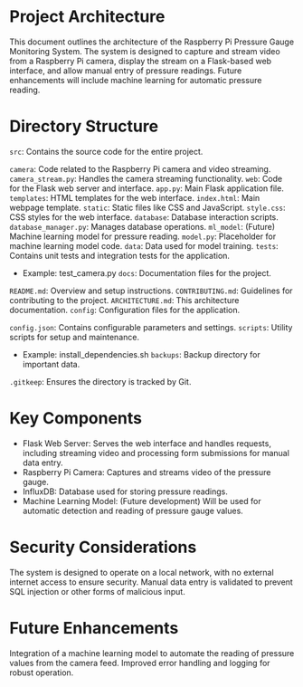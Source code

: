 # Project Architecture
This document outlines the architecture of the Raspberry Pi Pressure Gauge Monitoring System. The system is designed to capture and stream video from a Raspberry Pi camera, display the stream on a Flask-based web interface, and allow manual entry of pressure readings. Future enhancements will include machine learning for automatic pressure reading.

# Directory Structure
`src`: Contains the source code for the entire project.

`camera`: Code related to the Raspberry Pi camera and video streaming.
`camera_stream.py`: Handles the camera streaming functionality.
`web`: Code for the Flask web server and interface.
`app.py`: Main Flask application file.
`templates`: HTML templates for the web interface.
`index.html`: Main webpage template.
`static`: Static files like CSS and JavaScript.
`style.css`: CSS styles for the web interface.
`database`: Database interaction scripts.
`database_manager.py`: Manages database operations.
`ml_model`: (Future) Machine learning model for pressure reading.
`model.py`: Placeholder for machine learning model code.
`data`: Data used for model training.
`tests`: Contains unit tests and integration tests for the application.

- Example: test_camera.py
`docs`: Documentation files for the project.

`README.md`: Overview and setup instructions.
`CONTRIBUTING.md`: Guidelines for contributing to the project.
`ARCHITECTURE.md`: This architecture documentation.
`config`: Configuration files for the application.

`config.json`: Contains configurable parameters and settings.
`scripts`: Utility scripts for setup and maintenance.

- Example: install_dependencies.sh
`backups`: Backup directory for important data.

`.gitkeep`: Ensures the directory is tracked by Git.
# Key Components
- Flask Web Server: Serves the web interface and handles requests, including streaming video and processing form submissions for manual data entry.
- Raspberry Pi Camera: Captures and streams video of the pressure gauge.
- InfluxDB: Database used for storing pressure readings.
- Machine Learning Model: (Future development) Will be used for automatic detection and reading of pressure gauge values.
# Security Considerations
The system is designed to operate on a local network, with no external internet access to ensure security.
Manual data entry is validated to prevent SQL injection or other forms of malicious input.
# Future Enhancements
Integration of a machine learning model to automate the reading of pressure values from the camera feed.
Improved error handling and logging for robust operation.